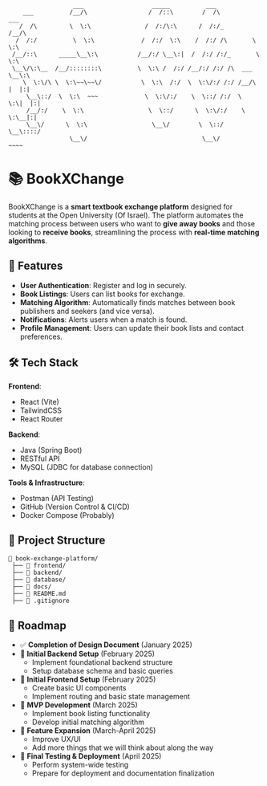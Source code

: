 ```
                  ___                   _____          ___                  
    ___          /__/\                 /  /::\        /  /\          ___    
   /  /\         \  \:\               /  /:/\:\      /  /:/_        /__/\   
  /  /:/          \  \:\             /  /:/  \:\    /  /:/ /\       \  \:\  
 /__/::\      _____\__\:\           /__/:/ \__\:|  /  /:/ /:/_       \  \:\ 
 \__\/\:\__  /__/::::::::\          \  \:\ /  /:/ /__/:/ /:/ /\  ___  \__\:\
    \  \:\/\ \  \:\~~\~~\/           \  \:\  /:/  \  \:\/:/ /:/ /__/\ |  |:|
     \__\::/  \  \:\  ~~~             \  \:\/:/    \  \::/ /:/  \  \:\|  |:|
     /__/:/    \  \:\                  \  \::/      \  \:\/:/    \  \:\__|:|
     \__\/      \  \:\                  \__\/        \  \::/      \__\::::/ 
                 \__\/                                \__\/           ~~~~
```

# 📚 BookXChange

BookXChange is a **smart textbook exchange platform** designed for students at the Open University (Of Israel). The platform automates the matching process between users who want to **give away books** and those looking to **receive books**, streamlining the process with **real-time matching algorithms**.

## 🚀 Features
- **User Authentication**: Register and log in securely.
- **Book Listings**: Users can list books for exchange.
- **Matching Algorithm**: Automatically finds matches between book publishers and seekers (and vice versa).
- **Notifications**: Alerts users when a match is found.
- **Profile Management**: Users can update their book lists and contact preferences.

## 🛠️ Tech Stack
**Frontend**:
- React (Vite)
- TailwindCSS
- React Router

**Backend**:
- Java (Spring Boot)
- RESTful API
- MySQL (JDBC for database connection)

**Tools & Infrastructure**:
- Postman (API Testing)
- GitHub (Version Control & CI/CD)
- Docker Compose (Probably) 

## 📂 Project Structure
```
📁 book-exchange-platform/
 ├── 📁 frontend/         
 ├── 📁 backend/          
 ├── 📁 database/        
 ├── 📁 docs/             
 ├── 📄 README.md        
 ├── 📄 .gitignore        
```

## 📅 Roadmap
- ✅ **Completion of Design Document** (January 2025)
- 🔄 **Initial Backend Setup** (February 2025)
  - Implement foundational backend structure
  - Setup database schema and basic queries
- 🔄 **Initial Frontend Setup** (February 2025)
  - Create basic UI components
  - Implement routing and basic state management
- 🚀 **MVP Development** (March 2025)
  - Implement book listing functionality
  - Develop initial matching algorithm
- 🔄 **Feature Expansion** (March-April 2025)
  - Improve UX/UI
  - Add more things that we will think about along the way
- 🎯 **Final Testing & Deployment** (April 2025)
  - Perform system-wide testing
  - Prepare for deployment and documentation finalization
